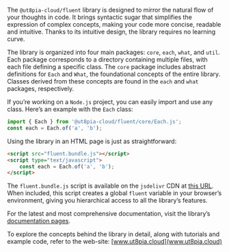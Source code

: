 The `@ut8pia-cloud/fluent` library is designed to mirror the natural flow of your thoughts in code. It brings syntactic sugar that simplifies the expression of complex concepts, making your code more concise, readable and intuitive. Thanks to its intuitive design, the library requires no learning curve.

The library is organized into four main packages: `core`, `each`, `what`, and `util`. Each package corresponds to a directory containing multiple files, with each file defining a specific class. The `core` package includes abstract definitions for `Each` and `What`, the foundational concepts of the entire library. Classes derived from these concepts are found in the `each` and `what` packages, respectively.

If you’re working on a `Node.js` project, you can easily import and use any class. Here’s an example with the `Each` class:

```javascript
import { Each } from '@ut8pia-cloud/fluent/core/Each.js';
const each = Each.of('a', 'b');
```

Using the library in an HTML page is just as straightforward:

```html
<script src="fluent.bundle.js"></script>
<script type="text/javascript">
    const each = Each.of('a', 'b');
</script>
```

The `fluent.bundle.js` script is available on the `jsdelivr` CDN at [this URL](https://cdn.jsdelivr.net/npm/ut8pia-cloud/fluent@0.0.0-12/fluent.bundle.js). When included, this script creates a global `fluent` variable in your browser’s environment, giving you hierarchical access to all the library’s features.

For the latest and most comprehensive documentation, visit the library’s [documentation pages](https://ut8pia-cloud.github.io/fluent).

To explore the concepts behind the library in detail, along with tutorials and example code, refer to the web-site: [www.ut8pia.cloud](www.ut8pia.cloud)

